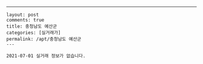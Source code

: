 ---
    layout: post
    comments: true
    title: 충청남도 예산군
    categories: [실거래가]
    permalink: /apt/충청남도 예산군
    ---

    2021-07-01 실거래 정보가 없습니다.

    